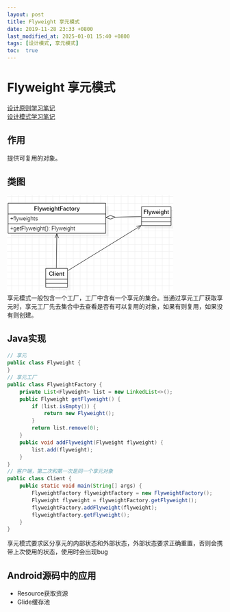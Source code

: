 ```yaml
---
layout: post
title: Flyweight 享元模式
date: 2019-11-28 23:33 +0800
last_modified_at: 2025-01-01 15:40 +0800
tags: [设计模式, 享元模式]
toc:  true
---
```

# Flyweight 享元模式

[设计原则学习笔记](https://www.jianshu.com/p/f7f79adad32b)  
[设计模式学习笔记](https://www.jianshu.com/p/08bf9381697c)  
## 作用
提供可复用的对象。
## 类图
![享元模式](https://github.com/Charles199310/Charles199310.github.io/blob/main/assets/images/flyweight_01.PNG?raw=true)  
享元模式一般包含一个工厂，工厂中含有一个享元的集合。当通过享元工厂获取享元时，享元工厂先去集合中去查看是否有可以复用的对象，如果有则复用，如果没有则创建。
## Java实现
```Java
// 享元
public class Flyweight {
}
// 享元工厂
public class FlyweightFactory {
    private List<Flyweight> list = new LinkedList<>();
    public Flyweight getFlyweight() {
        if (list.isEmpty()) {
            return new Flyweight();
        }
        return list.remove(0);
    }
    public void addFlyweight(Flyweight flyweight) {
        list.add(flyweight);
    }
}
// 客户端，第二次和第一次是同一个享元对象
public class Client {
    public static void main(String[] args) {
        FlyweightFactory flyweightFactory = new FlyweightFactory();
        Flyweight flyweight = flyweightFactory.getFlyweight();
        flyweightFactory.addFlyweight(flyweight);
        flyweightFactory.getFlyweight();
    }
}
```
享元模式要求区分享元的内部状态和外部状态，外部状态要求正确重置，否则会携带上次使用的状态，使用时会出现bug
## Android源码中的应用
* Resource获取资源
* Glide缓存池
